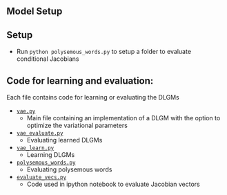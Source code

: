 ## Model Setup

## Setup
* Run `python polysemous_words.py` to setup a folder to evaluate conditional Jacobians

## Code for learning and evaluation:
Each file contains code for learning or evaluating the DLGMs

* [`vae.py`](vae.py)
	* Main file containing an implementation of a DLGM with the option to optimize the variational parameters 
* [`vae_evaluate.py`](vae_evaluate.py)
	* Evaluating learned DLGMs
* [`vae_learn.py`](vae_learn.py)
	* Learning DLGMs
* [`polysemous_words.py`](polysemous_words.py)
	* Evaluating polysemous words
* [`evaluate_vecs.py`](evaluate_vecs.py)
	* Code used in ipython notebook to evaluate Jacobian vectors
